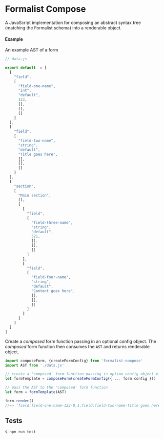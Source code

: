 # Formalist Compose

A JavaScript implementation for composing an abstract syntax tree (matching the Formalist schema) into a renderable object.

#### Example

An example AST of a form
```js
// data.js

export default  = [
  [
    "field",
    [
      "field-one-name",
      "int",
      "default",
      123,
      [],
      [],
      []
    ]
  ],
  [
    "field",
    [
      "field-two-name",
      "string",
      "default",
      "Title goes here",
      [],
      [],
      []
    ]
  ],
  [
    "section",
    [
      "Main section",
      [],
      [
        [
          "field",
          [
            "field-three-name",
            "string",
            "default",
            321,
            [],
            [],
            []
          ]
        ],
        [
          "field",
          [
            "field-four-name",
            "string",
            "default",
            "Content goes here",
            [],
            [],
            []
          ]
        ]
      ]
    ]
  ]
]
```

Create a _composed_ form function passing in an optional config object. The _composed_ form function then consumes the `AST` and returns renderable object.

```js
import composeForm, {createFormConfig} from 'formalist-compose'
import AST from './data.js'

// create a 'composed' form function passing in option config object e.g. { prefix: 'user' }
let formTemplate = composeForm(createFormConfig({ ... form config }))

// pass the AST to the 'composed' form function
let form = formTemplate(AST)

form.render()
//=> 'field:field-one-name-123-0,1,field:field-two-name-Title goes here-1,1,start-section:Main section,field:field-three-name-321-2,1,2,0,1,field:field-four-name-Content goes here-2,1,2,1,1,end-section:Main section'
```

## Tests

```
$ npm run test
```
